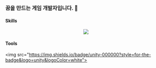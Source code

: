 ### 꿈을 만드는 게임 개발자입니다. 👋

<!--
**zenobreaker/zenobreaker** is a ✨ _special_ ✨ repository because its `README.md` (this file) appears on your GitHub profile.

Here are some ideas to get you started:

- 🔭 I’m currently working on ...
- 🌱 I’m currently learning ...
- 👯 I’m looking to collaborate on ...
- 🤔 I’m looking for help with ...
- 💬 Ask me about ...
- 📫 How to reach me: ...
- 😄 Pronouns: ...
- ⚡ Fun fact: ...
-->

#### Skills 
<p align = "center">
  <img src="https://img.shields.io/badge/c#-512BD4?style=for-the-badge&logo=csharp&logoColor=white">
  <img src="https://img.shields.io/badge/Visual Studio Code-fff?style=for-the-badge&logo=Visual Studio Code&logoColor=34ace0">
</p>

#### Tools
<img src="https://img.shields.io/badge/unity-000000?style=for-the-badge&logo=unity&logoColor=white">
